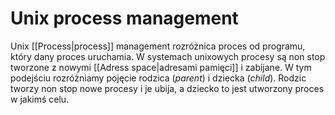 # Unix process management
Unix [[Process|process]] management rozróżnica proces od programu, który dany proces uruchamia. W systemach unixowych procesy są non stop tworzone z nowymi [[Adress space|adresami pamięci]] i zabijane. W tym podejściu rozróżniamy pojęcie rodzica (*parent*) i dziecka (*child*). Rodzic tworzy non stop nowe procesy i je ubija, a dziecko to jest utworzony proces w jakimś celu. 